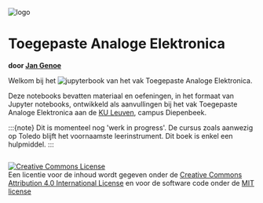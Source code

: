 ![logo](./images/logo.svg)


# Toegepaste Analoge Elektronica

**door [Jan Genoe](https://www.kuleuven.be/wieiswie/nl/person/00004269)**

Welkom bij het ![jupyterbook](https://jupyterbook.org/badge.svg) van het vak Toegepaste Analoge Elektronica.

Deze notebooks bevatten materiaal en oefeningen, in het formaat van Jupyter notebooks, ontwikkeld als aanvullingen bij het vak Toegepaste Analoge Elektronica aan de [KU Leuven](https://www.kuleuven.be), campus Diepenbeek.

:::{note}
Dit is momenteel nog 'werk in progress'. De cursus zoals aanwezig op Toledo blijft het voornaamste leerinstrument. Dit boek is enkel een hulpmiddel.
:::


```{tableofcontents}
```

<a rel="license" href="http://creativecommons.org/licenses/by/4.0/deed.nl"><img alt="Creative Commons License" style="border-width:0" src="https://i.creativecommons.org/l/by/4.0/88x31.png" /></a>
<br />
Een licentie voor de inhoud wordt gegeven onder de <a rel="license" href="https://creativecommons.org/licenses/by/4.0/deed.nl">Creative Commons Attribution 4.0 International License</a>
en voor de software code onder de [MIT license](https://en.wikipedia.org/wiki/MIT_License)